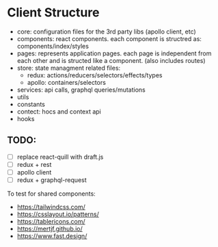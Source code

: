 # Client Structure

 - core: configuration files for the 3rd party libs (apollo client, etc)
 - components: react components. each component is structred as: components/index/styles
 - pages: represents application pages. each page is independent from each other and is structed like a component. (also includes routes)
 - store: state managment related files:
   - redux: actions/reducers/selectors/effects/types
   - apollo: containers/selectors
 - services: api calls, graphql queries/mutations
 - utils
 - constants
 - contect: hocs and context api
 - hooks
 
## TODO:
 - [ ] replace react-quill with draft.js
 - [ ] redux + rest
 - [ ] apollo client 
 - [ ] redux + graphql-request

To test for shared components:
 - https://tailwindcss.com/
 - https://csslayout.io/patterns/
 - https://tablericons.com/
 - https://mertjf.github.io/
 - https://www.fast.design/
